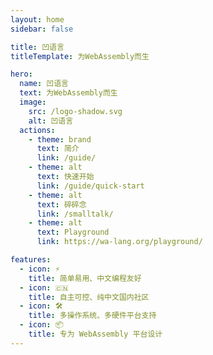 ```yaml
---
layout: home
sidebar: false

title: 凹语言
titleTemplate: 为WebAssembly而生

hero:
  name: 凹语言
  text: 为WebAssembly而生
  image:
    src: /logo-shadow.svg
    alt: 凹语言
  actions:
    - theme: brand
      text: 简介
      link: /guide/
    - theme: alt
      text: 快速开始
      link: /guide/quick-start
    - theme: alt
      text: 碎碎念
      link: /smalltalk/
    - theme: alt
      text: Playground
      link: https://wa-lang.org/playground/

features:
  - icon: ⚡️
    title: 简单易用、中文编程友好
  - icon: 🇨🇳
    title: 自主可控、纯中文国内社区
  - icon: 🛠️
    title: 多操作系统、多硬件平台支持
  - icon: 📦
    title: 专为 WebAssembly 平台设计
---
```

